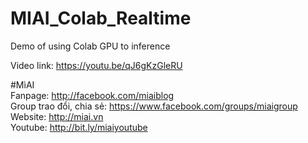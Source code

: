 # MIAI_Colab_Realtime
Demo of using Colab GPU to inference

Video link: https://youtu.be/qJ6gKzGleRU

#MìAI <br>
Fanpage: http://facebook.com/miaiblog<br>
Group trao đổi, chia sẻ: https://www.facebook.com/groups/miaigroup<br>
Website: http://miai.vn<br>
Youtube: http://bit.ly/miaiyoutube<br>
